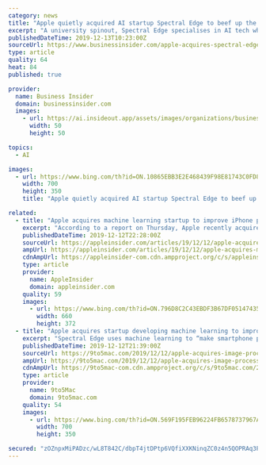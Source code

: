 ```yaml
---
category: news
title: "Apple quietly acquired AI startup Spectral Edge to beef up the iPhone camera"
excerpt: "A university spinout, Spectral Edge specialises in AI tech which sharpens up photographs taken on hazy days."
publishedDateTime: 2019-12-13T10:23:00Z
sourceUrl: https://www.businessinsider.com/apple-acquires-spectral-edge-to-improve-iphone-camera-2019-12
type: article
quality: 64
heat: 84
published: true

provider:
  name: Business Insider
  domain: businessinsider.com
  images:
    - url: https://ai.insideout.app/assets/images/organizations/businessinsider.com-50x50.jpg
      width: 50
      height: 50

topics:
  - AI

images:
  - url: https://www.bing.com/th?id=ON.10865EBB3E2E468439F98E81743C0FD8
    width: 700
    height: 350
    title: "Apple quietly acquired AI startup Spectral Edge to beef up the iPhone camera"

related:
  - title: "Apple acquires machine learning startup to improve iPhone photos"
    excerpt: "According to a report on Thursday, Apple recently acquired Spectral Edge, a UK-based startup focused on improving smartphone photography through machine learning technology. Citing government documents made public today, Bloomberg reports Apple recently took control of the company and assigned lawyer Peter Denwood as a director. All other board ..."
    publishedDateTime: 2019-12-12T22:28:00Z
    sourceUrl: https://appleinsider.com/articles/19/12/12/apple-acquires-machine-learning-startup-to-improve-iphone-photos
    ampUrl: https://appleinsider.com/articles/19/12/12/apple-acquires-machine-learning-startup-to-improve-iphone-photos/amp/
    cdnAmpUrl: https://appleinsider-com.cdn.ampproject.org/c/s/appleinsider.com/articles/19/12/12/apple-acquires-machine-learning-startup-to-improve-iphone-photos/amp/
    type: article
    provider:
      name: AppleInsider
      domain: appleinsider.com
    quality: 59
    images:
      - url: https://www.bing.com/th?id=ON.796D8C2C43EBDF3B67DF051474351488
        width: 660
        height: 372
  - title: "Apple acquires startup developing machine learning to improve iPhone photography"
    excerpt: "Spectral Edge uses machine learning to “make smartphone pictures crisper, with more accurate colors.” This works primarily by taking an infrared image and blending it with a standard photo. “Spectral Edge combines patented Image Fusion tech with Deep Learning to reveal more of the color, detail and clarity in any image,” the company ..."
    publishedDateTime: 2019-12-12T21:39:00Z
    sourceUrl: https://9to5mac.com/2019/12/12/apple-acquires-image-processing-company/
    ampUrl: https://9to5mac.com/2019/12/12/apple-acquires-image-processing-company/amp/
    cdnAmpUrl: https://9to5mac-com.cdn.ampproject.org/c/s/9to5mac.com/2019/12/12/apple-acquires-image-processing-company/amp/
    type: article
    provider:
      name: 9to5Mac
      domain: 9to5mac.com
    quality: 54
    images:
      - url: https://www.bing.com/th?id=ON.569F195FEB96224FB6578737967A0656
        width: 700
        height: 350

secured: "zOZnpxMiPADzc/wL8T842C/dbpT4jtDPtp6VQfiXXKNinqZC0z4n5QOPRAq3Pj3tiK2EQSxBmv1tfwOmVVK3wCwxLumH6nxt45zh31YcQJ/lhlJoD5emxJxYlcpFipl7D0C4ML/aCjdfkSfXmuhJxQZcOTDEEXA4/UH3nN9K3uvWZsqdwlfN6VBVJZ9vPd2LCJ5+KoAC7vhVMqth+gk4qFx9Gck1GE+1h7RW1VCmxJf8daJ8MwMxq8QMBeHWaoZTwVRZpeAHnGc2Pu/tAhF6bg==;bIJ0V2NDoH5J3dXbLgK6HA=="
---
```


